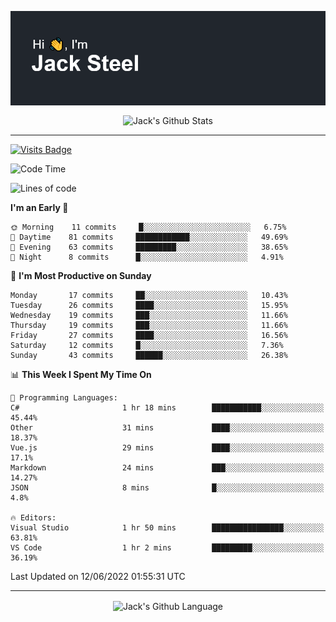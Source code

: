 <p align="center">
  <img align="center" src="https://github.com/JackSteel97/JackSteel97/blob/main/header.png?raw=true" alt="Hi, I'm Jack Steel" /> 
 </p>
<p align="center">
 <img align="center" src="https://github-readme-stats.vercel.app/api?username=jacksteel97&show_icons=true&count_private=true&theme=dracula" alt="Jack's Github Stats" /> 
</p>

<hr/>

[![Visits Badge](https://badges.pufler.dev/visits/JackSteel97/JackSteel97?color=blue&label=Profile%20Visits)](https://github.com/JackSteel97)
<!--START_SECTION:waka-->
![Code Time](http://img.shields.io/badge/Code%20Time-0%20secs-blue)

![Lines of code](https://img.shields.io/badge/From%20Hello%20World%20I%27ve%20Written-937%20Thousand%20lines%20of%20code-blue)

**I'm an Early 🐤** 

```text
🌞 Morning    11 commits     █░░░░░░░░░░░░░░░░░░░░░░░░   6.75% 
🌆 Daytime    81 commits     ████████████░░░░░░░░░░░░░   49.69% 
🌃 Evening    63 commits     █████████░░░░░░░░░░░░░░░░   38.65% 
🌙 Night      8 commits      █░░░░░░░░░░░░░░░░░░░░░░░░   4.91%

```
📅 **I'm Most Productive on Sunday** 

```text
Monday       17 commits     ██░░░░░░░░░░░░░░░░░░░░░░░   10.43% 
Tuesday      26 commits     ████░░░░░░░░░░░░░░░░░░░░░   15.95% 
Wednesday    19 commits     ███░░░░░░░░░░░░░░░░░░░░░░   11.66% 
Thursday     19 commits     ███░░░░░░░░░░░░░░░░░░░░░░   11.66% 
Friday       27 commits     ████░░░░░░░░░░░░░░░░░░░░░   16.56% 
Saturday     12 commits     █░░░░░░░░░░░░░░░░░░░░░░░░   7.36% 
Sunday       43 commits     ██████░░░░░░░░░░░░░░░░░░░   26.38%

```


📊 **This Week I Spent My Time On** 

```text
💬 Programming Languages: 
C#                       1 hr 18 mins        ███████████░░░░░░░░░░░░░░   45.44% 
Other                    31 mins             ████░░░░░░░░░░░░░░░░░░░░░   18.37% 
Vue.js                   29 mins             ████░░░░░░░░░░░░░░░░░░░░░   17.1% 
Markdown                 24 mins             ███░░░░░░░░░░░░░░░░░░░░░░   14.27% 
JSON                     8 mins              █░░░░░░░░░░░░░░░░░░░░░░░░   4.8%

🔥 Editors: 
Visual Studio            1 hr 50 mins        ████████████████░░░░░░░░░   63.81% 
VS Code                  1 hr 2 mins         █████████░░░░░░░░░░░░░░░░   36.19%

```


 Last Updated on 12/06/2022 01:55:31 UTC
<!--END_SECTION:waka-->

<hr/>

<p align="center">
    <img align="center" src="https://github-readme-stats.vercel.app/api/top-langs/?username=jacksteel97&langs_count=10&layout=compact&theme=dracula" alt="Jack's Github Language" /> 
</p>
